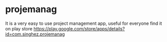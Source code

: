 # projemanag

It is a very easy to use project management app, useful for everyone
find it on play store
https://play.google.com/store/apps/details?id=com.singhez.projemanag
